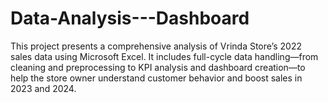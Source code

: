 # Data-Analysis---Dashboard
This project presents a comprehensive analysis of Vrinda Store’s 2022 sales data using Microsoft Excel. It includes full-cycle data handling—from cleaning and preprocessing to KPI analysis and dashboard creation—to help the store owner understand customer behavior and boost sales in 2023 and 2024.
